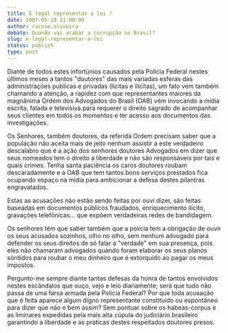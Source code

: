 ```yaml
---
title: É legal representar a lei ?
date: 2007-05-18 21:00:00
author: racose.oliveira
debate: Quando vai acabar a corrupção no Brasil?
slug: e-legal-representar-a-lei
status: publish 
type: post
---
```


Diante de todos estes infortúnios causados pela Policia Federal nestes últimos meses a tantos "doutores" das mais variadas esferas das administrações publicas e privadas (licitas e ilícitas), um fato vem também chamando a atenção, a rapidez com que representantes maiores da magnânima Ordem dos Advogados do Brasil (OAB) vêm invocando a mídia escrita, falada e televisiva para requerer o direito sagrado de acompanhar seus clientes em todos os momentos e ter acesso aos documentos das investigações.  

Os Senhores, também doutores, da referida Ordem precisam saber que a população não aceita mais de jeito nenhum assistir a este verdadeiro descalabro que é a ação dos senhores doutores Advogados em dizer que seus nomeados tem o direito a liberdade e não são responsáveis por tais e quais crimes. Tenha santa paciência os caros doutores roubam descaradamente e a OAB que tem tantos bons serviços prestados fica ocupando espaço na mídia para ambicionar a defesa destes pilantras engravatados.  

Estas as acusações não estão sendo feitas por ouvi dizer, são feitas baseadas em documentos públicos fraudados, enriquecimento ilícito, gravações telefônicas... que expõem verdadeiras redes de bandidagem.  

Os senhores têm que saber também que a policia tem a obrigação de ouvir os seus acusados sozinhos, olho no olho, sem nenhum advogado para defender os seus direitos de só falar a "verdade" em sua presença, pois eles não chamaram advogados quando foram elaborar os seus planos sórdidos para roubar o meu dinheiro que é extorquido ao pagar os meus impostos.   

Pergunto-me sempre diante tantas defesas da honra de tantos envolvidos nestes escândalos que ouço, vejo e leio diariamente; será que tudo não passa de uma farsa armada pela Policia Federal? Por que toda acusação que é feita aparece algum digno representante constituído ou espontâneo para dizer que não e bem assim? Sem pontuar sobre os habeas-corpus e as liminares expedidas pela mais alta cúpula do judiciário brasileiro garantindo a liberdade e as praticas destes respeitados doutores presos.
